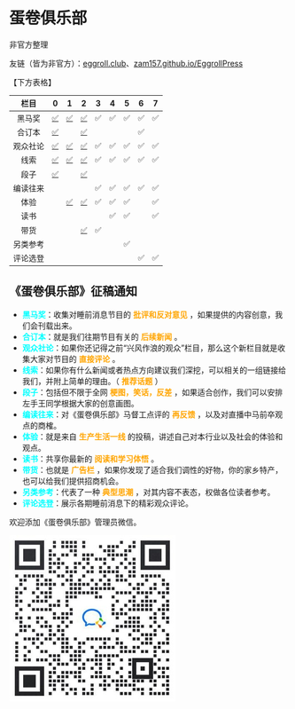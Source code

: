 # 蛋卷俱乐部

非官方整理

友链（皆为非官方）：[eggroll.club](https://eggroll.club/)、[zam157.github.io/EggrollPress](https://zam157.github.io/EggrollPress/)

【下方表格】

|   栏目   |         0          |        1        |        2        |  3   |  4   |  5   |  6   |  7   |
| :------: | :----------------: | :-------------: | :-------------: | :--: | :--: | :--: | :--: | :--: |
|  黑马奖  |  [✅](0.md#黑马奖)  |  [✅](1#黑马奖)  |  [✅](2#黑马奖)  |  ✅   |  ✅   |  ✅   |  ✅   |  ✅   |
|  合订本  |  [✅](0.md#合订本)  |                 |  [✅](2#合订本)  |      |      |      |  ✅   |      |
| 观众社论 | [✅](0.md#观众社论) | [✅](1#观众社论) | [✅](2#观众社论) |  ✅   |  ✅   |  ✅   |  ✅   |  ✅   |
|   线索   |    [✅](0#线索)     |   [✅](1#线索)   |   [✅](2#线索)   |  ✅   |  ✅   |  ✅   |  ✅   |  ✅   |
|   段子   |    [✅](0#段子)     |                 |   [✅](2#段子)   |      |      |      |      |      |
| 编读往来 |                    |                 |                 |  ✅   |  ✅   |  ✅   |  ✅   |  ✅   |
|   体验   |                    |   [✅](1#体验)   |   [✅](2#体验)   |  ✅   |  ✅   |  ✅   |      |  ✅   |
|   读书   |                    |                 |                 |      |  ✅   |  ✅   |      |  ✅   |
|   带货   |                    |                 |   [✅](2#带货)   |  ✅   |      |      |      |      |
| 另类参考 |                    |                 |                 |      |      |  ✅   |      |      |
| 评论选登 |                    |                 |                 |      |      |      |  ✅   |  ✅   |



## 《蛋卷俱乐部》征稿通知

- **<font color='cyan'>黑马奖</font>**：收集对睡前消息节目的 **<font color='orange'>批评和反对意见</font>** ，如果提供的内容创意，我们会刊载出来。
- **<font color='cyan'>合订本</font>**：就是我们往期节目有关的 **<font color='orange'>后续新闻</font>** 。
- **<font color='cyan'>观众社论</font>**：如果你还记得之前“兴风作浪的观众”栏目，那么这个新栏目就是收集大家对节目的 **<font color='orange'>直接评论</font>** 。
- **<font color='cyan'>线索</font>**：如果你有什么新闻或者热点方向建议我们深挖，可以相关的一组链接给我们，并附上简单的理由。（ **<font color='orange'>推荐话题</font>** ）
- **<font color='cyan'>段子</font>**：包括但不限于全网 **<font color='orange'>梗图，笑话，反差</font>** ，如果适合创作，我们可以安排左手王同学根据大家的创意画图。
- **<font color='cyan'>编读往来</font>**：对《蛋卷俱乐部》马督工点评的 **<font color='orange'>再反馈</font>** ，以及对直播中马前卒观点的商榷。
- **<font color='cyan'>体验</font>**：就是来自 **<font color='orange'>生产生活一线</font>** 的投稿，讲述自己对本行业以及社会的体验和观点。
- **<font color='cyan'>读书</font>**：共享你最新的 **<font color='orange'>阅读和学习体悟</font>** 。
- **<font color='cyan'>带货</font>**：也就是 **<font color='orange'>广告栏</font>** ，如果你发现了适合我们调性的好物，你的家乡特产，也可以给我们提供招商机会。
- **<font color='cyan'>另类参考</font>**：代表了一种 **<font color='orange'>典型思潮</font>** ，对其内容不表态，权做各位读者参考。
- **<font color='cyan'>评论选登</font>**：展示各期睡前消息下的精彩观众评论。

欢迎添加《蛋卷俱乐部》管理员微信。



![wx](image.assets/wx.jpg)
